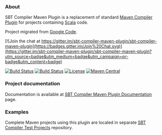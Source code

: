 ### About

SBT Compiler Maven Plugin is a replacement of standard [Maven Compiler Plugin](http://maven.apache.org/plugins/maven-compiler-plugin/) for projects containing [Scala](http://www.scala-lang.org/) code.

Project migrated from [Google Code](https://code.google.com/p/sbt-compiler-maven-plugin/).

[![Join the chat at https://gitter.im/sbt-compiler-maven-plugin/sbt-compiler-maven-plugin](https://badges.gitter.im/Join%20Chat.svg)](https://gitter.im/sbt-compiler-maven-plugin/sbt-compiler-maven-plugin?utm_source=badge&utm_medium=badge&utm_campaign=pr-badge&utm_content=badge)

[![Build Status](https://travis-ci.org/sbt-compiler-maven-plugin/sbt-compiler-maven-plugin.png?branch=master)](https://travis-ci.org/sbt-compiler-maven-plugin/sbt-compiler-maven-plugin)
[![Build Status](https://circleci.com/gh/sbt-compiler-maven-plugin/sbt-compiler-maven-plugin/tree/master.svg?&style=shield)](https://circleci.com/gh/sbt-compiler-maven-plugin/sbt-compiler-maven-plugin)
[![License](http://img.shields.io/:license-Apache%202-red.svg)](http://www.apache.org/licenses/LICENSE-2.0.txt)
[![Maven Central](https://maven-badges.herokuapp.com/maven-central/com.google.code.sbt-compiler-maven-plugin/sbt-compiler-maven-plugin/badge.png?style=flat)](http://search.maven.org/#search|ga|1|g%3A%22com.google.code.sbt-compiler-maven-plugin%22%20AND%20a%3A%22sbt-compiler-maven-plugin%22)

### Project documentation

Documentation is available at [SBT Compiler Maven Plugin Documentation](https://sbt-compiler-maven-plugin.github.io/) page.

### Examples

Complete Maven projects using this plugin are localed in separate [SBT Compiler Test Projects](https://github.com/sbt-compiler-maven-plugin/sbt-compiler-maven-test-projects) repository.
